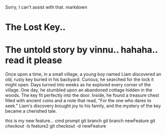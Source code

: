 Sorry, I can't assist with that.
markdown

# The Lost Key.. 
# The untold story by vinnu.. hahaha.. read it please


Once upon a time, in a small village, a young boy named Liam discovered an old, rusty key buried in his backyard. 
Curious, he searched for the lock it might open. Days turned into weeks as he explored every corner of the village.
One day, he stumbled upon an abandoned cottage hidden in the woods. The key fit perfectly into the door. Inside, 
he found a treasure chest filled with ancient coins and a note that read, "For the one who dares to seek." Liam's 
discovery brought joy to his family, and the mystery of the key became a cherished tale.



this is my new feature...
cmd prompt
git branch
git branch newFeature
git checkout -b feature2
git checkout -d newFeature
